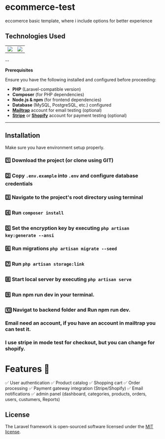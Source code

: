 # ecommerce-test
eccomerce basic template, where i include options for better experience

## Technologies Used 
<table>
    <tr>
        <td>
            <a href="https://laravel.com"><img src="https://i.imgur.com/pBNT1yy.png" /></a>
        </td>
        <td>
            <a href="https://vuejs.org/"><img src="https://i.imgur.com/BxQe48y.png" /></a>
        </td>
    </tr>
</table>

--

**Prerequisites**  

Ensure you have the following installed and configured before proceeding:  

- **PHP** (Laravel-compatible version)  
- **Composer** (for PHP dependencies)  
- **Node.js & npm** (for frontend dependencies)  
- **Database** (MySQL, PostgreSQL, etc.) configured  
- **[Mailtrap](https://mailtrap.io/)** account for email testing (optional)  
- **[Stripe](https://stripe.com/)** or **[Shopify](https://www.shopify.com/)** account for payment testing (optional)  

---
## Installation 
Make sure you have environment setup properly.

### 1️⃣ Download the project (or clone using GIT)
### 2️⃣ Copy `.env.example` into `.env` and configure database credentials
### 3️⃣ Navigate to the project's root directory using terminal
### 4️⃣ Run `composer install`
### 5️⃣ Set the encryption key by executing `php artisan key:generate --ansi`
### 6️⃣ Run migrations `php artisan migrate --seed`
### 7️⃣ Run `php artisan storage:link`
### 8️⃣ Start local server by executing `php artisan serve`
### 9️⃣ Run npm run dev in your terminal.
### 🔟 Navigat to backend folder and Run npm run dev.
###   Email need an account, if you have an account in mailtrap you can test it.
###   I use stripe in mode test for checkout, but you can change for shopify.

# Features 🚀
✅ User authentication
✅ Product catalog
✅ Shopping cart
✅ Order processing
✅ Payment gateway integration (Stripe/Shopify)
✅ Email notifications
✅ admin panel (dashboard, categories, products, orders, users, custumers, Reports)




## License

The Laravel framework is open-sourced software licensed under the [MIT license](https://opensource.org/licenses/MIT).

